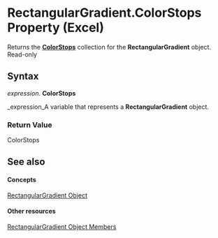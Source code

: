 
# RectangularGradient.ColorStops Property (Excel)

Returns the  **[ColorStops](e138347b-f03c-2f50-bf61-f7f2182c9681.md)** collection for the **RectangularGradient** object. Read-only


## Syntax

 _expression_. **ColorStops**

 _expression_A variable that represents a  **RectangularGradient** object.


### Return Value

ColorStops


## See also


#### Concepts


 [RectangularGradient Object](e668d158-0436-cb27-a6f5-e27453681d66.md)
#### Other resources


 [RectangularGradient Object Members](b321b453-767b-2036-666f-021db4c71eba.md)
